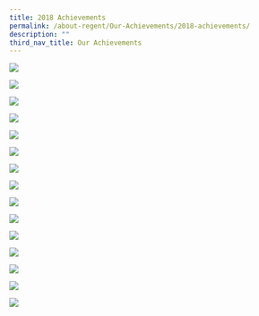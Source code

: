 ```yaml
---
title: 2018 Achievements
permalink: /about-regent/Our-Achievements/2018-achievements/
description: ""
third_nav_title: Our Achievements
---
```

![](/images/2018ACHIEVEMENT1-1024x576.jpg)

![](/images/2018ACHIEVEMENT2-1024x576.jpg)

![](/images/2018ACHIEVEMENT3-1024x576.jpg)

![](/images/2018ACHIEVEMENT4-1024x576.jpg)

![](/images/2018ACHIEVEMENT5-1024x576.jpg)

![](/images/2018ACHIEVEMENT6-1024x576.jpg)

![](/images/2018ACHIEVEMENT7-1024x576.jpg)

![](/images/2018ACHIEVEMENT8-1024x576.jpg)

![](/images/2018ACHIEVEMENT17-1024x576.jpg)

![](/images/2018ACHIEVEMENT16-1024x576.jpg)

![](/images/2018ACHIEVEMENT15-1024x576.jpg)



![](/images/2018ACHIEVEMENT13-1024x576.jpg)

![](/images/2018ACHIEVEMENT12-1024x576.jpg)

![](/images/2018ACHIEVEMENT11-1024x576.jpg)

![](/images/2018ACHIEVEMENT10-1024x576.jpg)